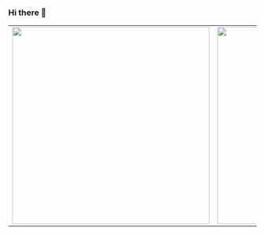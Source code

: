  ### Hi there 👋

<table border="0">
  <tr>
    <td>
      <img width="400" src="https://github-readme-stats.vercel.app/api?username=kksudo&show_icons=true&hide_border=true&count_private=true">
    </td>
    <td>
      <img width="400" src="https://github-readme-stats.vercel.app/api/top-langs/?username=kksudo&show_icons=true&hide_border=true&count_private=true&layout=compact">
    </td>
  </tr>
</table>
